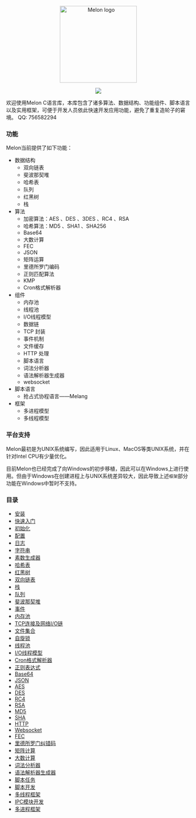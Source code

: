 <p align="center"><img width="210" src="https://github.com/Water-Melon/Melon/blob/master/docs/logo.png?raw=true" alt="Melon logo"></p>
<p align="center"><img src="https://img.shields.io/github/license/Water-Melon/Melang" /></p>



欢迎使用Melon C语言库，本库包含了诸多算法、数据结构、功能组件、脚本语言以及实用框架，可便于开发人员依此快速开发应用功能，避免了重复造轮子的窘境。
QQ: 756582294


### 功能

Melon当前提供了如下功能：

- 数据结构
  - 双向链表
  - 斐波那契堆
  - 哈希表
  - 队列
  - 红黑树
  - 栈
- 算法
  - 加密算法：AES 、DES 、3DES 、RC4 、RSA
  - 哈希算法：MD5 、SHA1 、SHA256
  - Base64
  - 大数计算
  - FEC
  - JSON
  - 矩阵运算
  - 里德所罗门编码
  - 正则匹配算法
  - KMP
  - Cron格式解析器
- 组件
  - 内存池
  - 线程池
  - I/O线程模型
  - 数据链
  - TCP 封装
  - 事件机制
  - 文件缓存
  - HTTP 处理
  - 脚本语言
  - 词法分析器
  - 语法解析器生成器
  - websocket
- 脚本语言
  - 抢占式协程语言——Melang
- 框架
  - 多进程模型
  - 多线程模型



### 平台支持

Melon最初是为UNIX系统编写，因此适用于Linux、MacOS等类UNIX系统，并在针对Intel CPU有少量优化。

目前Melon也已经完成了向Windows的初步移植，因此可以在Windows上进行使用。但由于Windows在创建进程上与UNIX系统差异较大，因此导致上述`框架`部分功能在Windows中暂时不支持。



### 目录

- [安装](https://water-melon.github.io/Melon/cn/install.html)
- [快速入门](https://water-melon.github.io/Melon/cn/quickstart.html)
- [初始化](https://water-melon.github.io/Melon/cn/core_init.html)
- [配置](https://water-melon.github.io/Melon/cn/conf.html)
- [日志](https://water-melon.github.io/Melon/cn/log.html)
- [字符串](https://water-melon.github.io/Melon/cn/string.html)
- [素数生成器](https://water-melon.github.io/Melon/cn/prime.html)
- [哈希表](https://water-melon.github.io/Melon/cn/hash.html)
- [红黑树](https://water-melon.github.io/Melon/cn/rbtree.html)
- [双向链表](https://water-melon.github.io/Melon/cn/double_linked_list.html)
- [栈](https://water-melon.github.io/Melon/cn/stack.html)
- [队列](https://water-melon.github.io/Melon/cn/queue.html)
- [斐波那契堆](https://water-melon.github.io/Melon/cn/fheap.html)
- [事件](https://water-melon.github.io/Melon/cn/event.html)
- [内存池](https://water-melon.github.io/Melon/cn/mpool.html)
- [TCP连接及网络I/O链](https://water-melon.github.io/Melon/cn/tcp_io.html)
- [文件集合](https://water-melon.github.io/Melon/cn/file.html)
- [自旋锁](https://water-melon.github.io/Melon/cn/spinlock.html)
- [线程池](https://water-melon.github.io/Melon/cn/threadpool.html)
- [I/O线程模型](https://water-melon.github.io/Melon/cn/iothread.html)
- [Cron格式解析器](https://water-melon.github.io/Melon/cn/cron.html)
- [正则表达式](https://water-melon.github.io/Melon/cn/regex.html)
- [Base64](https://water-melon.github.io/Melon/cn/base64.html)
- [JSON](https://water-melon.github.io/Melon/cn/json.html)
- [AES](https://water-melon.github.io/Melon/cn/aes.html)
- [DES](https://water-melon.github.io/Melon/cn/des.html)
- [RC4](https://water-melon.github.io/Melon/cn/rc4.html)
- [RSA](https://water-melon.github.io/Melon/cn/rsa.html)
- [MD5](https://water-melon.github.io/Melon/cn/md5.html)
- [SHA](https://water-melon.github.io/Melon/cn/sha.html)
- [HTTP](https://water-melon.github.io/Melon/cn/http.html)
- [Websocket](https://water-melon.github.io/Melon/cn/websocket.html)
- [FEC](https://water-melon.github.io/Melon/cn/fec.html)
- [里德所罗门纠错码](https://water-melon.github.io/Melon/cn/reedsolomon.html)
- [矩阵计算](https://water-melon.github.io/Melon/cn/matrix.html)
- [大数计算](https://water-melon.github.io/Melon/cn/bignum.html)
- [词法分析器](https://water-melon.github.io/Melon/cn/lex.html)
- [语法解析器生成器](https://water-melon.github.io/Melon/cn/parser_generator.html)
- [脚本任务](https://water-melon.github.io/Melon/cn/melang.html)
- [脚本开发](https://water-melon.github.io/Melon/cn/melang-dev.html)
- [多线程框架](https://water-melon.github.io/Melon/cn/multithread.html)
- [IPC模块开发](https://water-melon.github.io/Melon/cn/ipc.html)
- [多进程框架](https://water-melon.github.io/Melon/cn/multiprocess.html)
